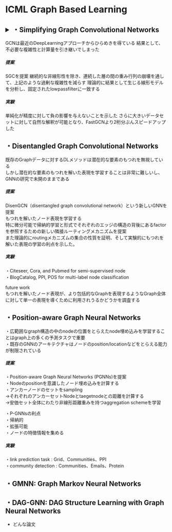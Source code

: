 # ICML Graph Based Learning


##  <details><summary>・Simplifying Graph Convolutional Networks </summary>
GCNは最近のDeepLearningアプローチからひらめきを得ている
結果として、不必要な複雑性と計算量を引き継いでしまった

##### 提案
SGCを提案
継続的な非線形性を除き、連続した層の間の重み行列の崩壊を通して、上記のような過剰な複雑性を減らす
理論的に結果として生じる線形モデルを分析し、固定されたlowpassfilterに一致する

##### 実験
単純化が精度に対して負の影響を与えないことを示した
さらに大きいデータセットに対して自然な解釈が可能となり、FastGCNより2桁分ぶんスピードアップした
</details>

## ・Disentangled Graph Convolutional Networks

既存のGraphデータに対するDLメソッドは潜在的な要素のもつれを無視している  
しかし潜在的な要素のもつれを解いた表現を学習することは非常に難しいし、GNNの研究で未開のままである  

##### 提案  
DisenGCN（disentangled graph convolutional network）という新しいGNNを提案  
もつれを解いたノード表現を学習する  
特に微分可能で帰納的学習と形式でそれぞれのエッジの構造の背後にあるfactorを参照するための新しい隣接ルーティングメカニズムを提案  
また理論的にroutingメカニズムの集合の性質を証明、そして実験的にもつれを解いた表現の学習の利点を示した。  

##### 実験
・Citeseer, Cora, and Pubmed for semi-supervised node  
・BlogCatalog, PPI, POS  for multi-label node classification  

future work  
もつれを解いたノード表現が、より包括的なGraphを表現するようなGraph全体に対して単一の表現を導くために利用されうるかどうかを調査する  

## ・Position-aware Graph Neural Networks

・広範囲なgraph構造の中のnodeの位置をとらえたnode埋め込みを学習することはgraph上の多くの予測タスクで重要  
・既存のGNNのアーキテクチャはノードのposition/locationなどをとらえる能力が制限されている  

##### 提案  
・Position-aware Graph Neural Networks (PGNNs)を提案  
・Nodeのpositionを意識したノード埋め込みを計算する  
・アンカーノードのセットをsampling  
→それぞれのアンカーセットNodeとtaegetnodeとの距離を計算する  
→安価セット全体にわたり非線形距離重みを持つaggregation schemeを学習  

・P-GNNsの利点  
  ・帰納的  
  ・拡張可能  
  ・ノードの特徴情報を集める  

##### 実験  
・link prediction task	: Grid、Communities、PPI  
・community detection	: Communities、Emails、Protein  

## ・GMNN: Graph Markov Neural Networks

## ・DAG-GNN: DAG Structure Learning with Graph Neural Networks

- どんな論文
